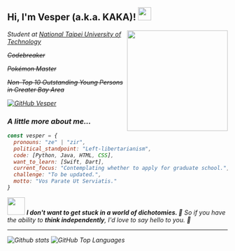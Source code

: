 <h2> Hi, I'm Vesper (a.k.a. KAKA)! <img src="https://i.imgur.com/9U335RV.gif" width="30"></h2>
<img align='right' src="https://pa1.narvii.com/6589/95b7b0c1eabc92797ef1f2a07c019fcf3823dd19_00.gif" width="230">
<p><em>Student at <a href="https://www.ntut.edu.tw/">National Taipei University of Technology</a></p>
<p><em><s>Codebreaker</s></p>
<p><em><s>Pokémon Master</s></p>
<p><em><s>Non-Top 10 Outstanding Young Persons in Greater Bay Area</s></p>

[![GitHub Vesper](https://img.shields.io/github/followers/AIVesper?label=follow&style=social)](https://github.com/AIVesper)


### A little more about me...  

```javascript
const vesper = {
  pronouns: "ze" | "zir",
  political_standpoint: "Left-libertarianism",
  code: [Python, Java, HTML, CSS],
  want_to_learn: [Swift, Dart],
  current_focus: "Contemplating whether to apply for graduate school.",
  challenge: "To be updated.",
  motto: "Vos Parate Ut Serviatis."
}
```

<img src="https://cdn.lowgif.com/full/70e39585bb0f392f-realistic-pokeball-physics-pokemon-go-on-scratch.gif" width="40"> <em><b>I don't want to get stuck in a world of dichotomies.  :shit:</b> So if you have the ability to <b>think independently</b>, I'd love to say hello to you. :blue_heart:</em>

---

![Github stats](https://github-readme-stats.vercel.app/api?username=AIVesper&show_icons=true&theme=nord&hide_title=true&bg_color=161c23&icon_color=6e93b5)
![GitHub Top Languages](https://github-readme-stats.vercel.app/api/top-langs/?username=AIVesper&theme=nord&layout=compact&bg_color=161c23&icon_color=6e93b5)
